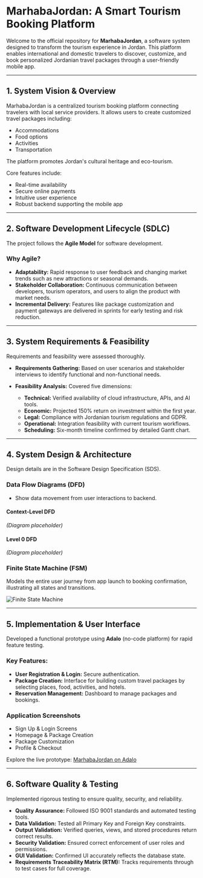 # MarhabaJordan: A Smart Tourism Booking Platform

Welcome to the official repository for **MarhabaJordan**, a software system designed to transform the tourism experience in Jordan. This platform enables international and domestic travelers to discover, customize, and book personalized Jordanian travel packages through a user-friendly mobile app.

---

## 1. System Vision & Overview

MarhabaJordan is a centralized tourism booking platform connecting travelers with local service providers. It allows users to create customized travel packages including:

- Accommodations
- Food options
- Activities
- Transportation

The platform promotes Jordan's cultural heritage and eco-tourism.

Core features include:

- Real-time availability
- Secure online payments
- Intuitive user experience
- Robust backend supporting the mobile app

---

## 2. Software Development Lifecycle (SDLC)

The project follows the **Agile Model** for software development.

### Why Agile?

- **Adaptability:** Rapid response to user feedback and changing market trends such as new attractions or seasonal demands.
- **Stakeholder Collaboration:** Continuous communication between developers, tourism operators, and users to align the product with market needs.
- **Incremental Delivery:** Features like package customization and payment gateways are delivered in sprints for early testing and risk reduction.

---

## 3. System Requirements & Feasibility

Requirements and feasibility were assessed thoroughly.

- **Requirements Gathering:** Based on user scenarios and stakeholder interviews to identify functional and non-functional needs.
- **Feasibility Analysis:** Covered five dimensions:

  - **Technical:** Verified availability of cloud infrastructure, APIs, and AI tools.
  - **Economic:** Projected 150% return on investment within the first year.
  - **Legal:** Compliance with Jordanian tourism regulations and GDPR.
  - **Operational:** Integration feasibility with current tourism workflows.
  - **Scheduling:** Six-month timeline confirmed by detailed Gantt chart.

---

## 4. System Design & Architecture

Design details are in the Software Design Specification (SDS).

### Data Flow Diagrams (DFD)

- Show data movement from user interactions to backend.

#### Context-Level DFD

*(Diagram placeholder)*

#### Level 0 DFD

*(Diagram placeholder)*

### Finite State Machine (FSM)

Models the entire user journey from app launch to booking confirmation, illustrating all states and transitions.

![Finite State Machine](path/to/your/fsm_diagram.png)

---

## 5. Implementation & User Interface

Developed a functional prototype using **Adalo** (no-code platform) for rapid feature testing.

### Key Features:

- **User Registration & Login:** Secure authentication.
- **Package Creation:** Interface for building custom travel packages by selecting places, food, activities, and hotels.
- **Reservation Management:** Dashboard to manage packages and bookings.

### Application Screenshots

- Sign Up & Login Screens
- Homepage & Package Creation
- Package Customization
- Profile & Checkout

Explore the live prototype: [MarhabaJordan on Adalo](#)

---

## 6. Software Quality & Testing

Implemented rigorous testing to ensure quality, security, and reliability.

- **Quality Assurance:** Followed ISO 9001 standards and automated testing tools.
- **Data Validation:** Tested all Primary Key and Foreign Key constraints.
- **Output Validation:** Verified queries, views, and stored procedures return correct results.
- **Security Validation:** Ensured correct enforcement of user roles and permissions.
- **GUI Validation:** Confirmed UI accurately reflects the database state.
- **Requirements Traceability Matrix (RTM):** Tracks requirements through to test cases for full coverage.
